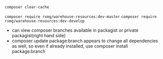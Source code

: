 ``` composer clear-cache ```

``` composer require rxmg/warehouse-resources:dev-master ```
``` composer require rxmg/warehouse-resources:dev-develop ```

* can view composer branches available in packagist or private packagist(right hand side)
* composer update package:branch appears to change all dependencies as well, so even if already installed, use composer install package:branch
